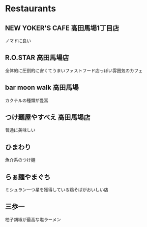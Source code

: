 # Restaurants

## NEW YOKER'S CAFE 高田馬場1丁目店
ノマドに良い

## R.O.STAR 高田馬場店
全体的に圧倒的に安くてうまいファストフード店っぽい雰囲気のカフェ

## bar moon walk 高田馬場
カクテルの種類が豊富

## つけ麺屋やすべえ 高田馬場店
普通に美味しい

## ひまわり
魚介系のつけ麺

## らぁ麺やまぐち
ミシュラン一つ星を獲得している鶏そばがおいしい店

## 三歩一
柚子胡椒が最高な塩ラーメン

